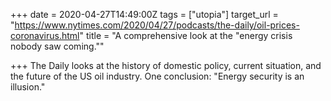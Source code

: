 +++
date = 2020-04-27T14:49:00Z
tags = ["utopia"]
target_url = "https://www.nytimes.com/2020/04/27/podcasts/the-daily/oil-prices-coronavirus.html"
title = "A comprehensive look at the \"energy crisis nobody saw coming.\""

+++
The Daily looks at the history of domestic policy, current situation, and the future of the US oil industry. One conclusion: "Energy security is an illusion."
